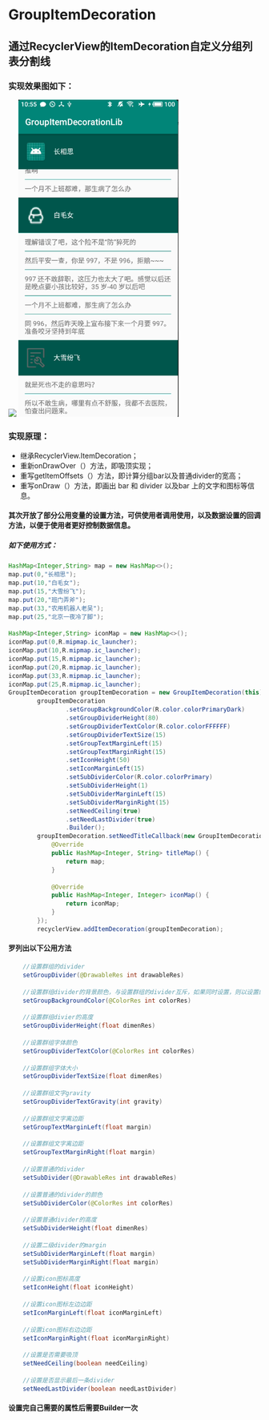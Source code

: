 # GroupItemDecoration
## 通过RecyclerView的ItemDecoration自定义分组列表分割线

### 实现效果图如下：

<img src="https://raw.githubusercontent.com/MTences/GroupItemDecoration/master/imgs/pic.gif" width=320/>
<img src="https://raw.githubusercontent.com/MTences/GroupItemDecoration/master/imgs/screen_pic.png" width=320/>

### 实现原理：

- 继承RecyclerView.ItemDecoration；
- 重新onDrawOver（）方法，即吸顶实现；
- 重写getItemOffsets（）方法，即计算分组bar以及普通divider的宽高；
- 重写onDraw（）方法，即画出 bar 和 divider 以及bar 上的文字和图标等信息。
#### 其次开放了部分公用变量的设置方法，可供使用者调用使用，以及数据设置的回调方法，以便于使用者更好控制数据信息。
##### 如下使用方式：
```java
HashMap<Integer,String> map = new HashMap<>();
map.put(0,"长相思");
map.put(10,"白毛女");
map.put(15,"大雪纷飞");
map.put(20,"班门弄斧");
map.put(33,"农用机器人老吴");
map.put(25,"北京一夜冷了脚");

HashMap<Integer,String> iconMap = new HashMap<>();
iconMap.put(0,R.mipmap.ic_launcher);
iconMap.put(10,R.mipmap.ic_launcher);
iconMap.put(15,R.mipmap.ic_launcher);
iconMap.put(20,R.mipmap.ic_launcher);
iconMap.put(33,R.mipmap.ic_launcher);
iconMap.put(25,R.mipmap.ic_launcher);
GroupItemDecoration groupItemDecoration = new GroupItemDecoration(this);
        groupItemDecoration
                .setGroupBackgroundColor(R.color.colorPrimaryDark)
                .setGroupDividerHeight(80)
                .setGroupDividerTextColor(R.color.colorFFFFFF)
                .setGroupDividerTextSize(15)
                .setGroupTextMarginLeft(15)
                .setGroupTextMarginRight(15)
                .setIconHeight(50)
                .setIconMarginLeft(15)
                .setSubDividerColor(R.color.colorPrimary)
                .setSubDividerHeight(1)
                .setSubDividerMarginLeft(15)
                .setSubDividerMarginRight(15)
                .setNeedCeiling(true)
                .setNeedLastDivider(true)
                .Builder();
        groupItemDecoration.setNeedTitleCallback(new GroupItemDecoration.NeedTitleCallback() {
            @Override
            public HashMap<Integer, String> titleMap() {
                return map;
            }

            @Override
            public HashMap<Integer, Integer> iconMap() {
                return iconMap;
            }
        });
        recyclerView.addItemDecoration(groupItemDecoration);
```
#### 罗列出以下公用方法

```java
    //设置群组的divider
    setGroupDivider(@DrawableRes int drawableRes)

    //设置群组divider的背景颜色，与设置群组的divider互斥，如果同时设置，则以设置的divider为准
    setGroupBackgroundColor(@ColorRes int colorRes)

    //设置群组divier的高度
    setGroupDividerHeight(float dimenRes)

    //设置群组字体颜色
    setGroupDividerTextColor(@ColorRes int colorRes)

    //设置群组字体大小
    setGroupDividerTextSize(float dimenRes)

    //设置群组文字gravity
    setGroupDividerTextGravity(int gravity)

    //设置群组文字离边距
    setGroupTextMarginLeft(float margin)

    //设置群组文字离边距
    setGroupTextMarginRight(float margin)

    //设置普通的divider
    setSubDivider(@DrawableRes int drawableRes)

    //设置普通的divider的颜色
    setSubDividerColor(@ColorRes int colorRes)

    //设置普通divider的高度
    setSubDividerHeight(float dimenRes)

    //设置二级divider的margin
    setSubDividerMarginLeft(float margin)
    setSubDividerMarginRight(float margin)

    //设置icon图标高度
    setIconHeight(float iconHeight)

    //设置icon图标左边边距
    setIconMarginLeft(float iconMarginLeft)

    //设置icon图标右边边距
    setIconMarginRight(float iconMarginRight)

    //设置是否需要吸顶
    setNeedCeiling(boolean needCeiling)

    //设置是否显示最后一条divider
    setNeedLastDivider(boolean needLastDivider)

```
#### 设置完自己需要的属性后需要Builder一次


